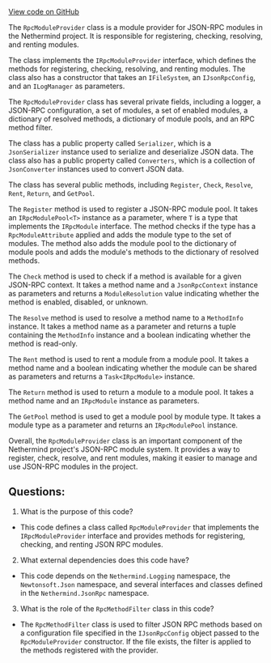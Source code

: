 [View code on GitHub](https://github.com/nethermindeth/nethermind/Nethermind.JsonRpc/Modules/RpcModuleProvider.cs)

The `RpcModuleProvider` class is a module provider for JSON-RPC modules in the Nethermind project. It is responsible for registering, checking, resolving, and renting modules. 

The class implements the `IRpcModuleProvider` interface, which defines the methods for registering, checking, resolving, and renting modules. The class also has a constructor that takes an `IFileSystem`, an `IJsonRpcConfig`, and an `ILogManager` as parameters. 

The `RpcModuleProvider` class has several private fields, including a logger, a JSON-RPC configuration, a set of modules, a set of enabled modules, a dictionary of resolved methods, a dictionary of module pools, and an RPC method filter. 

The class has a public property called `Serializer`, which is a `JsonSerializer` instance used to serialize and deserialize JSON data. The class also has a public property called `Converters`, which is a collection of `JsonConverter` instances used to convert JSON data. 

The class has several public methods, including `Register`, `Check`, `Resolve`, `Rent`, `Return`, and `GetPool`. 

The `Register` method is used to register a JSON-RPC module pool. It takes an `IRpcModulePool<T>` instance as a parameter, where `T` is a type that implements the `IRpcModule` interface. The method checks if the type has a `RpcModuleAttribute` applied and adds the module type to the set of modules. The method also adds the module pool to the dictionary of module pools and adds the module's methods to the dictionary of resolved methods. 

The `Check` method is used to check if a method is available for a given JSON-RPC context. It takes a method name and a `JsonRpcContext` instance as parameters and returns a `ModuleResolution` value indicating whether the method is enabled, disabled, or unknown. 

The `Resolve` method is used to resolve a method name to a `MethodInfo` instance. It takes a method name as a parameter and returns a tuple containing the `MethodInfo` instance and a boolean indicating whether the method is read-only. 

The `Rent` method is used to rent a module from a module pool. It takes a method name and a boolean indicating whether the module can be shared as parameters and returns a `Task<IRpcModule>` instance. 

The `Return` method is used to return a module to a module pool. It takes a method name and an `IRpcModule` instance as parameters. 

The `GetPool` method is used to get a module pool by module type. It takes a module type as a parameter and returns an `IRpcModulePool` instance. 

Overall, the `RpcModuleProvider` class is an important component of the Nethermind project's JSON-RPC module system. It provides a way to register, check, resolve, and rent modules, making it easier to manage and use JSON-RPC modules in the project.
## Questions: 
 1. What is the purpose of this code?
- This code defines a class called `RpcModuleProvider` that implements the `IRpcModuleProvider` interface and provides methods for registering, checking, and renting JSON RPC modules.

2. What external dependencies does this code have?
- This code depends on the `Nethermind.Logging` namespace, the `Newtonsoft.Json` namespace, and several interfaces and classes defined in the `Nethermind.JsonRpc` namespace.

3. What is the role of the `RpcMethodFilter` class in this code?
- The `RpcMethodFilter` class is used to filter JSON RPC methods based on a configuration file specified in the `IJsonRpcConfig` object passed to the `RpcModuleProvider` constructor. If the file exists, the filter is applied to the methods registered with the provider.